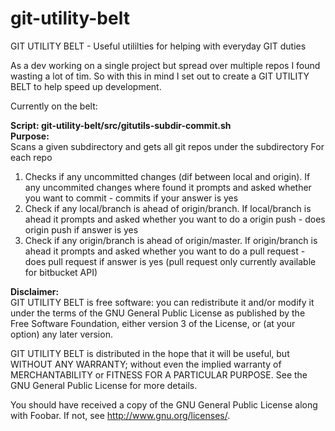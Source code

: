 # git-utility-belt
GIT UTILITY BELT - Useful utililties for helping with everyday GIT duties


As a dev working on a single project but spread over multiple repos I found wasting a lot of tim. So with this in mind I set out to create a GIT UTILITY BELT to help speed up development.

Currently on the belt:

<b>Script: git-utility-belt/src/gitutils-subdir-commit.sh</b><br />
<b>Purpose:</b><br />
Scans a given subdirectory and gets all git repos under the subdirectory
For each repo
1. Checks if any uncommitted changes (dif between local and origin). If any uncommited changes where found it prompts and asked whether you want to commit - commits if your answer is yes<br />
2. Check if any local/branch is ahead of origin/branch. If local/branch is ahead it prompts and asked whether you want to do a origin push - does origin push if answer is yes<br />
3. Check if any origin/branch is ahead of origin/master. If origin/branch is ahead it prompts and asked whether you want to do a pull request - does pull request if answer is yes (pull  request only currently available for bitbucket API)


<b>Disclaimer:</b><br />
GIT UTILITY BELT is free software: you can redistribute it and/or modify
it under the terms of the GNU General Public License as published by
the Free Software Foundation, either version 3 of the License, or
(at your option) any later version.

 GIT UTILITY BELT is distributed in the hope that it will be useful,
 but WITHOUT ANY WARRANTY; without even the implied warranty of
 MERCHANTABILITY or FITNESS FOR A PARTICULAR PURPOSE.  See the
 GNU General Public License for more details.

 You should have received a copy of the GNU General Public License
 along with Foobar.  If not, see <http://www.gnu.org/licenses/>.
